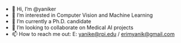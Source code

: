 - 👋 Hi, I’m @yaniker
- 👀 I’m interested in Computer Vision and Machine Learning
- 🌱 I’m currently a Ph.D. candidate
- 💞️ I’m looking to collaborate on Medical AI projects
- 📫 How to reach me out: E: yanike@rpi.edu / erimyanik@gmail.com

<!---
yaniker/yaniker is a ✨ special ✨ repository because its `README.md` (this file) appears on your GitHub profile.
You can click the Preview link to take a look at your changes.
--->
